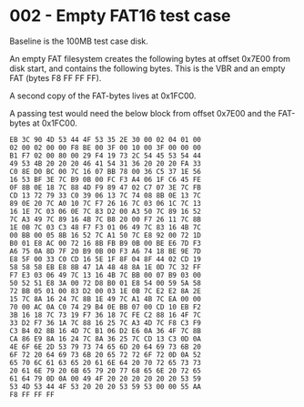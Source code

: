 # 002 - Empty FAT16 test case

Baseline is the 100MB test case disk.

An empty FAT filesystem creates the following bytes at offset 0x7E00 
from disk start, and contains the following bytes. This is the VBR
and an empty FAT (bytes F8 FF FF FF).

A second copy of the FAT-bytes lives at 0x1FC00.

A passing test would need the below block from offset 0x7E00 and
the FAT-bytes at 0x1FC00.

```
EB 3C 90 4D 53 44 4F 53 35 2E 30 00 02 04 01 00 
02 00 02 00 00 F8 BE 00 3F 00 10 00 3F 00 00 00 
B1 F7 02 00 80 00 29 F4 19 73 2C 54 45 53 54 44 
49 53 4B 20 20 20 46 41 54 31 36 20 20 20 FA 33 
C0 8E D0 BC 00 7C 16 07 BB 78 00 36 C5 37 1E 56 
16 53 BF 3E 7C B9 0B 00 FC F3 A4 06 1F C6 45 FE 
0F 8B 0E 18 7C 88 4D F9 89 47 02 C7 07 3E 7C FB 
CD 13 72 79 33 C0 39 06 13 7C 74 08 8B 0E 13 7C 
89 0E 20 7C A0 10 7C F7 26 16 7C 03 06 1C 7C 13 
16 1E 7C 03 06 0E 7C 83 D2 00 A3 50 7C 89 16 52 
7C A3 49 7C 89 16 4B 7C B8 20 00 F7 26 11 7C 8B 
1E 0B 7C 03 C3 48 F7 F3 01 06 49 7C 83 16 4B 7C 
00 BB 00 05 8B 16 52 7C A1 50 7C E8 92 00 72 1D 
B0 01 E8 AC 00 72 16 8B FB B9 0B 00 BE E6 7D F3 
A6 75 0A 8D 7F 20 B9 0B 00 F3 A6 74 18 BE 9E 7D 
E8 5F 00 33 C0 CD 16 5E 1F 8F 04 8F 44 02 CD 19 
58 58 58 EB E8 8B 47 1A 48 48 8A 1E 0D 7C 32 FF 
F7 E3 03 06 49 7C 13 16 4B 7C BB 00 07 B9 03 00 
50 52 51 E8 3A 00 72 D8 B0 01 E8 54 00 59 5A 58 
72 BB 05 01 00 83 D2 00 03 1E 0B 7C E2 E2 8A 2E 
15 7C 8A 16 24 7C 8B 1E 49 7C A1 4B 7C EA 00 00 
70 00 AC 0A C0 74 29 B4 0E BB 07 00 CD 10 EB F2 
3B 16 18 7C 73 19 F7 36 18 7C FE C2 88 16 4F 7C 
33 D2 F7 36 1A 7C 88 16 25 7C A3 4D 7C F8 C3 F9 
C3 B4 02 8B 16 4D 7C B1 06 D2 E6 0A 36 4F 7C 8B 
CA 86 E9 8A 16 24 7C 8A 36 25 7C CD 13 C3 0D 0A 
4E 6F 6E 2D 53 79 73 74 65 6D 20 64 69 73 6B 20 
6F 72 20 64 69 73 6B 20 65 72 72 6F 72 0D 0A 52 
65 70 6C 61 63 65 20 61 6E 64 20 70 72 65 73 73 
20 61 6E 79 20 6B 65 79 20 77 68 65 6E 20 72 65 
61 64 79 0D 0A 00 49 4F 20 20 20 20 20 20 53 59 
53 4D 53 44 4F 53 20 20 20 53 59 53 00 00 55 AA 
F8 FF FF FF
```
